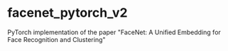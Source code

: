 # facenet_pytorch_v2
PyTorch implementation of the paper "FaceNet: A Unified Embedding for Face Recognition and Clustering"
